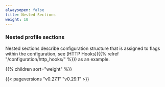 ```yaml
---
alwaysopen: false
title: Nested Sections
weight: 10
---
```

### Nested profile sections

Nested sections describe configuration structure that is assigned to flags within the
configuration, see [HTTP Hooks]({{% relref "/configuration/http_hooks/" %}}) as an example.

{{% children sort="weight" %}}

{{< pageversions "v0.27.1" "v0.29.1" >}}
